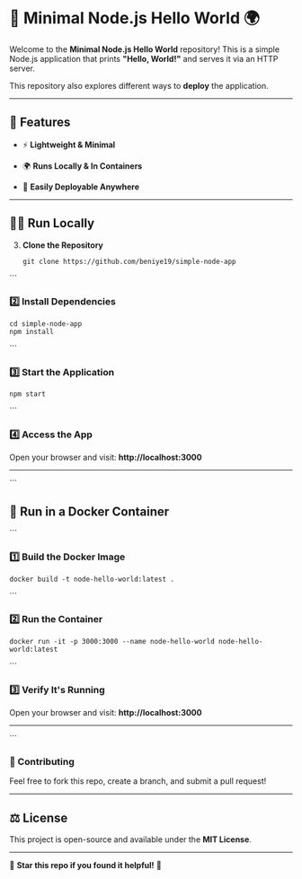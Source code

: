 
🚀 Minimal Node.js Hello World 🌍
=================================

Welcome to the **Minimal Node.js Hello World** repository! This is a simple Node.js application that prints **"Hello, World!"** and serves it via an HTTP server.

This repository also explores different ways to **deploy** the application.

* * *

📌 Features
-----------

*   ⚡ **Lightweight & Minimal**

*   🌍 **Runs Locally & In Containers**

*   🚢 **Easily Deployable Anywhere**

* * *

🏃‍♂️ Run Locally
-----------------

3.  **Clone the Repository**  
    
        git clone https://github.com/beniye19/simple-node-app
    

\`\`\`

### 2️⃣ Install Dependencies

    cd simple-node-app
    npm install

\`\`\`

### 3️⃣ Start the Application

    npm start

\`\`\`

### 4️⃣ Access the App

Open your browser and visit: **http://localhost:3000**

* * *

\`\`\`

🐳 Run in a Docker Container
----------------------------

\`\`\`

### 1️⃣ Build the Docker Image

    docker build -t node-hello-world:latest .

\`\`\`

### 2️⃣ Run the Container

    docker run -it -p 3000:3000 --name node-hello-world node-hello-world:latest

\`\`\`

### 3️⃣ Verify It's Running

Open your browser and visit: **http://localhost:3000**

* * *


\`\`\`

### 🤝 Contributing

Feel free to fork this repo, create a branch, and submit a pull request!

* * *

⚖️ License
----------

This project is open-source and available under the **MIT License**.

* * *

🌟 **Star this repo if you found it helpful!** 🚀